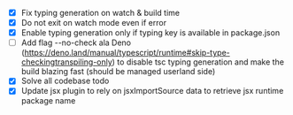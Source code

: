 -   [x] Fix typing generation on watch & build time
-   [x] Do not exit on watch mode even if error
-   [x] Enable typing generation only if typing key is available in package.json
-   [ ] Add flag --no-check ala Deno (https://deno.land/manual/typescript/runtime#skip-type-checkingtranspiling-only) to disable tsc typing generation and make the build blazing fast (should be managed userland side)
-   [x] Solve all codebase todo
-   [x] Update jsx plugin to rely on jsxImportSource data to retrieve jsx runtime package name
